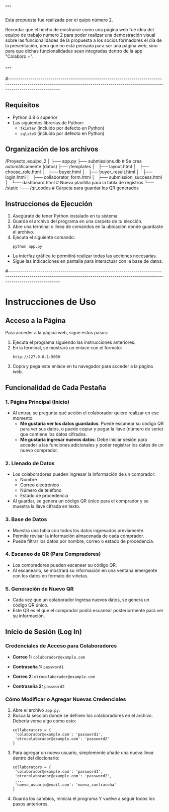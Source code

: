 """
###
Esta propuesta fue realizada por el quipo número 2.


Recordar que el hecho de mostrarse como una página web fue idea del equipo de trabajo número 2 para poder realizar una demostración visual sobre las funcionalidades de la propuesta a los socios formadores el día de la presentación, pero que no está pensada para ser una página web, sino para que dichas funcionalidades sean integradas dentro de la app "Colaboro +".

###
"""

#-------------------------------------------------------------------------------------------------------------------------------------------------------------------------------------


## Requisitos
- Python 3.8 o superior
- Las siguientes librerías de Python:
  - `tkinter` (incluido por defecto en Python)
  - `sqlite3` (incluido por defecto en Python)

## Organización de los archivos
/Proyecto_equipo_2
│
├── app.py
├── submissions.db         # Se crea automáticamente (datos)
├── /templates
│   ├── layout.html
│   ├── choose_role.html
│   ├── buyer.html
│   ├── buyer_result.html
│   ├── login.html
│   ├── collaborator_form.html
│   ├── submission_success.html
│   └── dashboard.html     # Nueva plantilla para la tabla de registros
└── /static
    └── /qr_codes          # Carpeta para guardar los QR generados


## Instrucciones de Ejecución
1. Asegúrate de tener Python instalado en tu sistema.
2. Guarda el archivo del programa en una carpeta de tu elección.
3. Abre una terminal o línea de comandos en la ubicación donde guardaste el archivo.
4. Ejecuta el siguiente comando:
   ```
   python app.py
   ```

- La interfaz gráfica te permitirá realizar todas las acciones necesarias.
- Sigue las indicaciones en pantalla para interactuar con la base de datos.

#-------------------------------------------------------------------------------------------------------------------------------------------------------------------------------------

# Instrucciones de Uso

## Acceso a la Página
Para acceder a la página web, sigue estos pasos:
1. Ejecuta el programa siguiendo las instrucciones anteriores.
2. En la terminal, se mostrará un enlace con el formato:
   ```
   http://127.0.0.1:5000
   ```
3. Copia y pega este enlace en tu navegador para acceder a la página web.

## Funcionalidad de Cada Pestaña

### 1. Página Principal (Inicio)
- Al entrar, se pregunta qué acción el colaborador quiere realizar en ese momento:
  - **Me gustaría ver los datos guardados**: Puede escanear su código QR para ver sus datos, o puede copiar y pegar la llave (número de serie) que contiene los datos cifrados.
  - **Me gustaría ingresar nuevos datos**: Debe iniciar sesión para acceder a las funciones adicionales y poder registrar los datos de un nuevo comprador.

### 2. Llenado de Datos
- Los colaboradores pueden ingresar la información de un comprador:
  - Nombre
  - Correo electrónico
  - Número de teléfono
  - Estado de procedencia
- Al guardar, se genera un código QR único para el comprador y se muestra la llave cifrada en texto.

### 3. Base de Datos
- Muestra una tabla con todos los datos ingresados previamente.
- Permite revisar la información almacenada de cada comprador.
- Puede filtrar los datos por nombre, correo o estado de procedencia.

### 4. Escaneo de QR (Para Compradores)
- Los compradores pueden escanear su código QR.
- Al escanearlo, se mostrará su información en una ventana emergente con los datos en formato de viñetas.

### 5. Generación de Nuevo QR
- Cada vez que un colaborador ingresa nuevos datos, se genera un código QR único.
- Este QR es el que el comprador podrá escanear posteriormente para ver su información.

## Inicio de Sesión (Log In)

### Credenciales de Acceso para Colaboradores
- **Correo 1:** `colaborador@example.com`
- **Contraseña 1:** `password1`

- **Correo 2:** `otrocolaborador@example.com`
- **Contraseña 2:** `password2`


### Cómo Modificar o Agregar Nuevas Credenciales
1. Abre el archivo `app.py`.
2. Busca la sección donde se definen los colaboradores en el archivo. Debería verse algo como esto:
   ```
   collaborators = {
    'colaborador@example.com': 'password1',
    'otrocolaborador@example.com': 'password2'
   }
   ```
3. Para agregar un nuevo usuario, simplemente añade una nueva línea dentro del diccionario:
   ```
   collaborators = {
    'colaborador@example.com': 'password1',
    'otrocolaborador@example.com': 'password2',
    ...,
    'nuevo_usuario@email.com': 'nueva_contraseña'
   }
   ```
4. Guarda los cambios, reinicia el programa Y vuelve a seguir todos los pasos anteriores.
